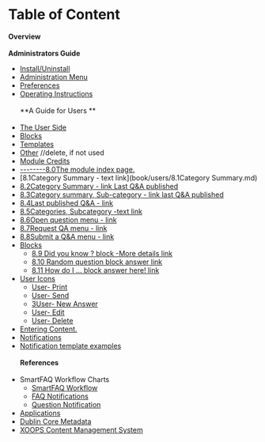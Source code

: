 # Table of Content

**Overview<br>**
<br>**Administrators Guide**
* [Install/Uninstall](book/1install.md)
* [Administration Menu](book/2administration.md)
* [Preferences](book/3preferences.md)
* [Operating Instructions](book/4operations.md)
<br><br>**A Guide for Users **<br><br>
* [The User Side](book/5userside.md)
* [Blocks](book/6blocks.md)
* [Templates](book/7templates.md)
* [Other](book/8other.md) //delete, if not used
* [Module Credits](book/9credits.md)
* [--------8.0The module index page.](book/users/8.0IndexPage.md)
* [8.1Category Summary - text link](book/users/8.1Category Summary.md)
* [8.2Category Summary - link Last Q&A published](book/users/credits.md)
* [8.3Category summary, Sub-category - link last Q&A published](book/users/credits.md)
* [8.4Last published Q&A - link](book/users/credits.md)
* [8.5Categories, Subcategory -text link](book/users/credits.md)
* [8.6Open question menu - link](book/users/credits.md)
* [8.7Request QA menu - link](book/users/credits.md)
* [8.8Submit a Q&A menu - link](book/users/credits.md)
* [Blocks](book/users/credits.md)
    * [8.9 Did you know ? block -More details link](book/users/8.9Blocks.md)
    * [8.10 Random question block answer link](book/users/credits.md)
    * [8.11 How do I ... block answer here! link](book/users/credits.md)
* [User Icons](book/users/9.0UserIcons.md)
    * [User- Print](book/users/9.1User-Print.md)
    * [User- Send](book/users/9.2User-Send.md)
    * [3User- New Answer](book/users/9.3User-NewAnswer.md)
    * [User- Edit](book/users/9.4User-Edit.md)
    * [User- Delete](book/users/9.5User-Delete.md)
* [Entering Content.](book/users/10EnterContent.md)
* [Notifications](book/users/11Notifications.md)
* [Notification template examples](book/users/11.1NotificationsTemplates.md)
<br><br>**References**<br><br>
* SmartFAQ Workflow Charts
    * [SmartFAQ Workflow](book/references/workflow1.md)
    * [FAQ Notifications](book/references/workflow2.md)
    * [Question Notification](book/references/workflow3.md)
* [Applications](book/references/12.1Applications.md)
* [Dublin Core Metadata](book/references/12.2Dublin.md)
* [XOOPS Content Management System](book/references/12.4XOOPS.md)


